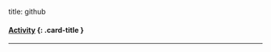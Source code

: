 title: github

#### [Activity](#) {: .card-title }

<!-- dashes separate top row from bottom row -->
---
